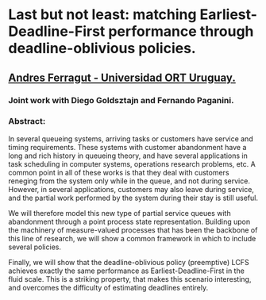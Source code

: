 # Last but not least: matching Earliest-Deadline-First performance through deadline-oblivious policies.

## [Andres Ferragut - Universidad ORT Uruguay.](https://aferragu.github.io) 
### Joint work with Diego Goldsztajn and Fernando Paganini.

### Abstract:
In several queueing systems, arriving tasks or customers have service and timing requirements. These systems with customer abandonment have a long and rich history in queueing theory, and have several applications in task scheduling in computer systems, operations research problems, etc. A common point in all of these works is that they deal with customers reneging from the system only while in the queue, and not during service. However, in several applications, customers may also leave during service, and the partial work performed by the system during their stay is still useful.

We will therefore model this new type of partial service queues with abandonment through a point process state representation. Building upon the machinery of measure-valued processes that has been the backbone of this line of research, we will show a common framework in which to include several policies.

Finally, we will show that the deadline-oblivious policy (preemptive) LCFS achieves exactly the same performance as Earliest-Deadline-First in the fluid scale. This is a striking property, that makes this scenario interesting, and overcomes the difficulty of estimating deadlines entirely.

